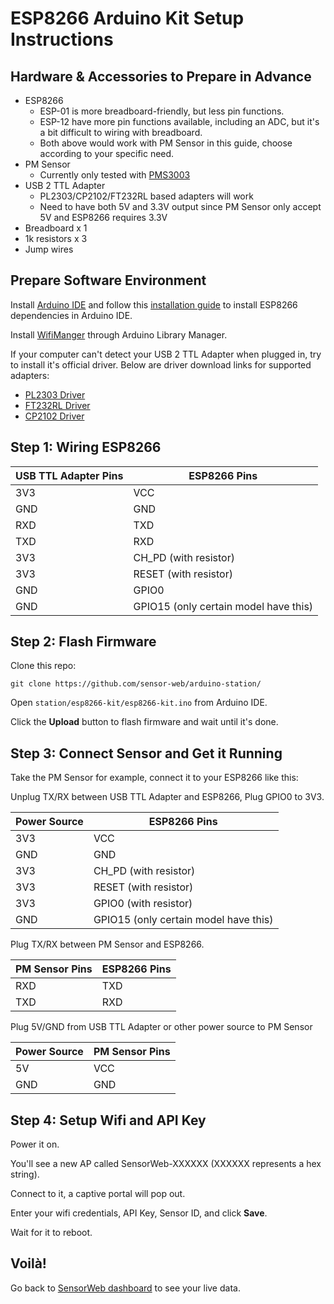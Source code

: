 ESP8266 Arduino Kit Setup Instructions
==================================

## Hardware & Accessories to Prepare in Advance

- ESP8266
    + ESP-01 is more breadboard-friendly, but less pin functions.
    + ESP-12 have more pin functions available, including an ADC, but it's a bit difficult to wiring with breadboard.
    + Both above would work with PM Sensor in this guide, choose according to your specific need.
- PM Sensor
    + Currently only tested with [PMS3003][PMS3003]
- USB 2 TTL Adapter
    + PL2303/CP2102/FT232RL based adapters will work
    + Need to have both 5V and 3.3V output since PM Sensor only accept 5V and ESP8266 requires 3.3V
- Breadboard x 1
- 1k resistors x 3
- Jump wires

## Prepare Software Environment

Install [Arduino IDE][arduino-download] and follow this [installation guide][esp8266-install] to install ESP8266 dependencies in Arduino IDE.

Install [WifiManger][wifi-manager] through Arduino Library Manager.

If your computer can't detect your USB 2 TTL Adapter when plugged in, try to install it's official driver. 
Below are driver download links for supported adapters:
* [PL2303 Driver][PL2303]
* [FT232RL Driver][FT232RL]
* [CP2102 Driver][CP2102]

## Step 1: Wiring ESP8266

USB TTL Adapter Pins| ESP8266 Pins
--- | -----
3V3 | VCC
GND | GND
RXD | TXD
TXD | RXD
3V3 | CH_PD (with resistor)
3V3 | RESET (with resistor)
GND | GPIO0
GND | GPIO15 (only certain model have this)

## Step 2: Flash Firmware

Clone this repo:
```
git clone https://github.com/sensor-web/arduino-station/
```

Open `station/esp8266-kit/esp8266-kit.ino` from Arduino IDE.

Click the **Upload** button to flash firmware and wait until it's done.


## Step 3: Connect Sensor and Get it Running

Take the PM Sensor for example, connect it to your ESP8266 like this:

Unplug TX/RX between USB TTL Adapter and ESP8266,
Plug GPIO0 to 3V3.

Power Source| ESP8266 Pins
--- | ----
3V3 | VCC
GND | GND
3V3 | CH_PD (with resistor)
3V3 | RESET (with resistor)
3V3 | GPIO0 (with resistor)
GND | GPIO15 (only certain model have this)

Plug TX/RX between PM Sensor and ESP8266.

PM Sensor Pins| ESP8266 Pins
--- | ----
RXD | TXD
TXD | RXD

Plug 5V/GND from USB TTL Adapter or other power source to PM Sensor

Power Source| PM Sensor Pins
--- | ----
5V  | VCC
GND | GND

## Step 4: Setup Wifi and API Key

Power it on.

You'll see a new AP called SensorWeb-XXXXXX (XXXXXX represents a hex string).

Connect to it, a captive portal will pop out.

Enter your wifi credentials, API Key, Sensor ID, and click **Save**.

Wait for it to reboot.

## Voilà!

Go back to [SensorWeb dashboard][sensorweb-profile] to see your live data.

[PMS3003]: https://goo.gl/CIVGjF
[arduino-download]: https://www.arduino.cc/en/Main/Software
[wifi-manager]: https://github.com/tzapu/WiFiManager#quick-start
[esp8266-install]: http://esp8266.github.io/Arduino/versions/2.1.0/doc/installing.html
[PL2303]: http://goo.gl/KuqY4h
[CP2102]: http://goo.gl/jSnHO0
[FT232RL]: http://goo.gl/IYHhQI
[sensorweb-profile]: http://sensorweb.io/profile
